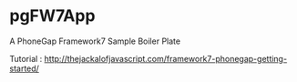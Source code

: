 pgFW7App
========

A PhoneGap Framework7 Sample Boiler Plate

Tutorial : http://thejackalofjavascript.com/framework7-phonegap-getting-started/
